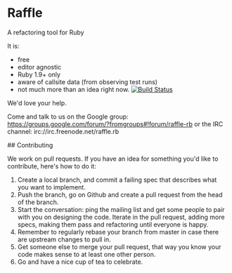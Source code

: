 Raffle
======

A refactoring tool for Ruby

It is:

  * free
  * editor agnostic
  * Ruby 1.9+ only
  * aware of callsite data (from observing test runs)
  * not much more than an idea right now. [![Build Status](https://secure.travis-ci.org/mattwynne/raffle.png?branch=master)](http://travis-ci.org/mattwynne/raffle)

We'd love your help.

Come and talk to us on the Google group: https://groups.google.com/forum/?fromgroups#!forum/raffle-rb or the IRC channel: irc://irc.freenode.net/raffle.rb

## Contributing

We work on pull requests. If you have an idea for something you'd like to contribute, here's how to do it:

1. Create a local branch, and commit a failing spec that describes what you want to implement.
2. Push the branch, go on Github and create a pull request from the head of the branch.
3. Start the conversation: ping the mailing list and get some people to pair with you on designing the code. Iterate in the pull request, adding more specs, making them pass and refactoring until everyone is happy.
4. Remember to regularly rebase your branch from master in case there are upstream changes to pull in.
5. Get someone else to merge your pull request, that way you know your code makes sense to at least one other person.
6. Go and have a nice cup of tea to celebrate.
